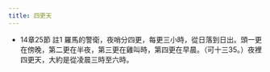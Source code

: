 ```yaml
---
title: 四更天
---
```


- 14章25節 註1
羅馬的警衛，夜哨分四更，每更三小時，從日落到日出。頭一更在傍晚，第二更在半夜，第三更在雞叫時，第四更在早晨。（可十三35。）夜裡四更天，大約是從凌晨三時至六時。
